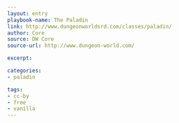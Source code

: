 ```yaml
---
layout: entry
playbook-name: The Paladin
link: http://www.dungeonworldsrd.com/classes/paladin/
author: Core
source: DW Core
source-url: http://www.dungeon-world.com/

excerpt:

categories:
- paladin

tags:
- cc-by
- free
- vanilla
---
```

